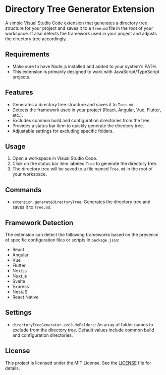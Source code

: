 # Directory Tree Generator Extension

A simple Visual Studio Code extension that generates a directory tree structure for your project and saves it to a `Tree.md` file in the root of your workspace. It also detects the framework used in your project and adjusts the directory tree accordingly.

## Requirements

- Make sure to have Node.js installed and added to your system's PATH.
- This extension is primarily designed to work with JavaScript/TypeScript projects.

## Features

- Generates a directory tree structure and saves it to `Tree.md`.
- Detects the framework used in your project (React, Angular, Vue, Flutter, etc.).
- Excludes common build and configuration directories from the tree.
- Provides a status bar item to quickly generate the directory tree.
- Adjustable settings for excluding specific folders.

## Usage

1. Open a workspace in Visual Studio Code.
2. Click on the status bar item labeled `Tree` to generate the directory tree.
3. The directory tree will be saved to a file named `Tree.md` in the root of your workspace.

## Commands

- `extension.generateDirectoryTree`: Generates the directory tree and saves it to `Tree.md`.

## Framework Detection

The extension can detect the following frameworks based on the presence of specific configuration files or scripts in `package.json`:

- React
- Angular
- Vue
- Flutter
- Next.js
- Nuxt.js
- Svelte
- Express
- NestJS
- React Native

## Settings

- `directoryTreeGenerator.excludeFolders`: An array of folder names to exclude from the directory tree. Default values include common build and configuration directories.

## License

This project is licensed under the MIT License. See the [LICENSE](LICENSE) file for details.
